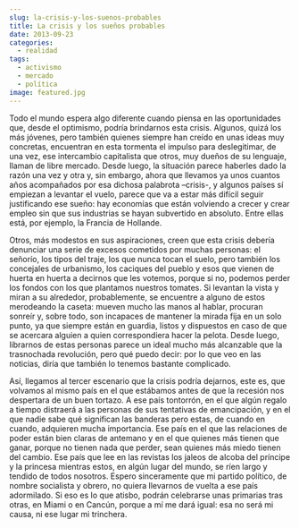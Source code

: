 ```yaml
---
slug: la-crisis-y-los-suenos-probables
title: La crisis y los sueños probables
date: 2013-09-23
categories:
  - realidad
tags:
  - activismo
  - mercado
  - política
image: featured.jpg
---
```


Todo el mundo espera algo diferente cuando piensa en las oportunidades que,
desde el optimismo, podría brindarnos esta crisis. Algunos, quizá los más
jóvenes, pero también quienes siempre han creído en unas ideas muy concretas,
encuentran en esta tormenta el impulso para deslegitimar, de una vez, ese
intercambio capitalista que otros, muy dueños de su lenguaje, llaman de libre
mercado. Desde luego, la situación parece haberles dado la razón una vez y otra
y, sin embargo, ahora que llevamos ya unos cuantos años acompañados por esa
dichosa palabrota –crisis-, y algunos países sí empiezan a levantar el vuelo,
parece que va a estar más difícil seguir justificando ese sueño: hay economías
que están volviendo a crecer y crear empleo sin que sus industrias se hayan
subvertido en absoluto. Entre ellas está, por ejemplo, la Francia de Hollande.

Otros, más modestos en sus aspiraciones, creen que esta crisis debería denunciar
una serie de excesos cometidos por muchas personas: el señorío, los tipos del
traje, los que nunca tocan el suelo, pero también los concejales de urbanismo,
los caciques del pueblo y esos que vienen de huerta en huerta a decirnos que les
votemos, porque si no, podemos perder los fondos con los que plantamos nuestros
tomates. Si levantan la vista y miran a su alrededor, probablemente, se
encuentre a alguno de estos merodeando la caseta: mueven mucho las manos al
hablar, procuran sonreír y, sobre todo, son incapaces de mantener la mirada fija
en un solo punto, ya que siempre están en guardia, listos y dispuestos en caso
de que se acercara alguien a quien correspondiera hacer la pelota. Desde luego,
librarnos de estas personas parece un ideal mucho más alcanzable que la
trasnochada revolución, pero qué puedo decir: por lo que veo en las noticias,
diría que también lo tenemos bastante complicado.

Así, llegamos al tercer escenario que la crisis podría dejarnos, este es, que
volvamos al mismo país en el que estábamos antes de que la recesión nos
despertara de un buen tortazo. A ese país tontorrón, en el que algún regalo a
tiempo distraerá a las personas de sus tentativas de emancipación, y en el que
nadie sabe qué significan las banderas pero estas, de cuando en cuando,
adquieren mucha importancia. Ese país en el que las relaciones de poder están
bien claras de antemano y en el que quienes más tienen que ganar, porque no
tienen nada que perder, sean quienes más miedo tienen del cambio. Ese país que
lee en las revistas los jaleos de alcoba del príncipe y la princesa mientras
estos, en algún lugar del mundo, se ríen largo y tendido de todos nosotros.
Espero sinceramente que mi partido político, de nombre socialista y obrero, no
quiera llevarnos de vuelta a ese país adormilado. Si eso es lo que atisbo,
podrán celebrarse unas primarias tras otras, en Miami o en Cancún, porque a mí
me dará igual: esa no será mi causa, ni ese lugar mi trinchera.
